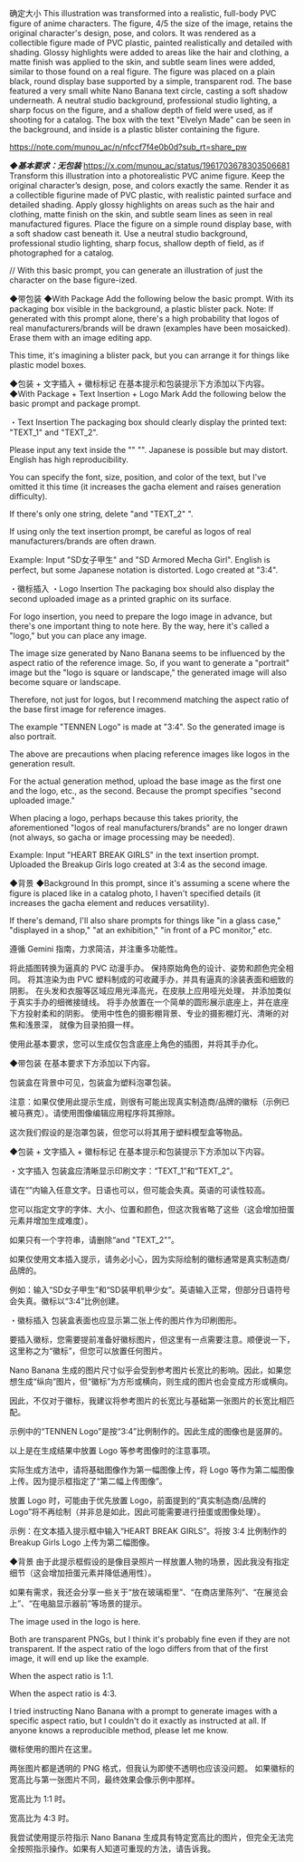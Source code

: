 确定大小
This illustration was transformed into a realistic, full-body PVC figure of anime characters. The figure, 4/5 the size of the image, retains the original character's design, pose, and colors. It was rendered as a collectible figure made of PVC plastic, painted realistically and detailed with shading. Glossy highlights were added to areas like the hair and clothing, a matte finish was applied to the skin, and subtle seam lines were added, similar to those found on a real figure. The figure was placed on a plain black, round display base supported by a simple, transparent rod. The base featured a very small white Nano Banana text circle, casting a soft shadow underneath. A neutral studio background, professional studio lighting, a sharp focus on the figure, and a shallow depth of field were used, as if shooting for a catalog.
The box with the text "Elvelyn Made" can be seen in the background, and inside is a plastic blister containing the figure.

https://note.com/munou_ac/n/nfccf7f4e0b0d?sub_rt=share_pw





***◆基本要求：无包装***  https://x.com/munou_ac/status/1961703678303506681
Transform this illustration into a photorealistic PVC anime figure. 
Keep the original character’s design, pose, and colors exactly the same. 
Render it as a collectible figurine made of PVC plastic, with realistic painted surface and detailed shading. 
Apply glossy highlights on areas such as the hair and clothing, matte finish on the skin, 
and subtle seam lines as seen in real manufactured figures. 
Place the figure on a simple round display base, with a soft shadow cast beneath it. 
Use a neutral studio background, professional studio lighting, sharp focus, shallow depth of field, 
as if photographed for a catalog. 



// With this basic prompt, you can generate an illustration of just the character on the base figure-ized.

◆带包装
◆With Package
Add the following below the basic prompt.
With its packaging box visible in the background, a plastic blister pack.
Note: If generated with this prompt alone, there's a high probability that logos of real manufacturers/brands will be drawn (examples have been mosaicked). Erase them with an image editing app.

This time, it's imagining a blister pack, but you can arrange it for things like plastic model boxes.

◆包装 + 文字插入 + 徽标标记
在基本提示和包装提示下方添加以下内容。
◆With Package + Text Insertion + Logo Mark
Add the following below the basic prompt and package prompt.

・Text Insertion
The packaging box should clearly display the printed text: "TEXT_1" and "TEXT_2". 

Please input any text inside the "" "". Japanese is possible but may distort. English has high reproducibility.

You can specify the font, size, position, and color of the text, but I've omitted it this time (it increases the gacha element and raises generation difficulty).

If there's only one string, delete "and "TEXT_2" ".

If using only the text insertion prompt, be careful as logos of real manufacturers/brands are often drawn.

Example: Input "SD女子甲生" and "SD Armored Mecha Girl". English is perfect, but some Japanese notation is distorted. Logo created at "3:4".

・徽标插入
・Logo Insertion
The packaging box should also display the second uploaded image as a printed graphic on its surface.

For logo insertion, you need to prepare the logo image in advance, but there's one important thing to note here. By the way, here it's called a "logo," but you can place any image.

The image size generated by Nano Banana seems to be influenced by the aspect ratio of the reference image. So, if you want to generate a "portrait" image but the "logo is square or landscape," the generated image will also become square or landscape.

Therefore, not just for logos, but I recommend matching the aspect ratio of the base first image for reference images.

The example "TENNEN Logo" is made at "3:4". So the generated image is also portrait.

The above are precautions when placing reference images like logos in the generation result.

For the actual generation method, upload the base image as the first one and the logo, etc., as the second. Because the prompt specifies "second uploaded image."

When placing a logo, perhaps because this takes priority, the aforementioned "logos of real manufacturers/brands" are no longer drawn (not always, so gacha or image processing may be needed).

Example: Input "HEART BREAK GIRLS" in the text insertion prompt. Uploaded the Breakup Girls logo created at 3:4 as the second image.

◆背景
◆Background
In this prompt, since it's assuming a scene where the figure is placed like in a catalog photo, I haven't specified details (it increases the gacha element and reduces versatility).

If there's demand, I'll also share prompts for things like "in a glass case," "displayed in a shop," "at an exhibition," "in front of a PC monitor," etc.


遵循 Gemini 指南，力求简洁，并注重多功能性。

将此插图转换为逼真的 PVC 动漫手办。
保持原始角色的设计、姿势和颜色完全相同。
将其渲染为由 PVC 塑料制成的可收藏手办，并具有逼真的涂装表面和细致的阴影。
在头发和衣服等区域应用光泽高光，在皮肤上应用哑光处理，
并添加类似于真实手办的细微接缝线。
将手办放置在一个简单的圆形展示底座上，并在底座下方投射柔和的阴影。
使用中性色的摄影棚背景、专业的摄影棚灯光、清晰的对焦和浅景深，
就像为目录拍摄一样。

使用此基本要求，您可以生成仅包含底座上角色的插图，并将其手办化。

◆带包装
在基本要求下方添加以下内容。

包装盒在背景中可见，包装盒为塑料泡罩包装。

注意：如果仅使用此提示生成，则很有可能出现真实制造商/品牌的徽标（示例已被马赛克）。请使用图像编辑应用程序将其擦除。

这次我们假设的是泡罩包装，但您可以将其用于塑料模型盒等物品。

◆包装 + 文字插入 + 徽标标记
在基本提示和包装提示下方添加以下内容。

・文字插入
包装盒应清晰显示印刷文字：“TEXT_1”和“TEXT_2”。

请在“”内输入任意文字。日语也可以，但可能会失真。英语的可读性较高。

您可以指定文字的字体、大小、位置和颜色，但这次我省略了这些（这会增加扭蛋元素并增加生成难度）。

如果只有一个字符串，请删除“and "TEXT_2"”。

如果仅使用文本插入提示，请务必小心，因为实际绘制的徽标通常是真实制造商/品牌的。

例如：输入“SD女子甲生”和“SD装甲机甲少女”。英语输入正常，但部分日语符号会失真。徽标以“3:4”比例创建。

・徽标插入
包装盒表面也应显示第二张上传的图片作为印刷图形。

要插入徽标，您需要提前准备好徽标图片，但这里有一点需要注意。顺便说一下，这里称之为“徽标”，但您可以放置​​任何图片。

Nano Banana 生成的图片尺寸似乎会受到参考图片长宽比的影响。因此，如果您想生成“纵向”图片，但“徽标”为方形或横向，则生成的图片也会变成方形或横向。

因此，不仅对于徽标，我建议将参考图片的长宽比与基础第一张图片的长宽比相匹配。

示例中的“TENNEN Logo”是按“3:4”比例制作的。因此生成的图像也是竖屏的。

以上是在生成结果中放置 Logo 等参考图像时的注意事项。

实际生成方法中，请将基础图像作为第一幅图像上传，将 Logo 等作为第二幅图像上传。因为提示框指定了“第二幅上传图像”。

放置 Logo 时，可能由于优先放置 Logo，前面提到的“真实制造商/品牌的 Logo”将不再绘制（并非总是如此，因此可能需要进行扭蛋或图像处理）。

示例：在文本插入提示框中输入“HEART BREAK GIRLS”。将按 3:4 比例制作的 Breakup Girls Logo 上传为第二幅图像。

◆背景
由于此提示框假设的是像目录照片一样放置人物的场景，因此我没有指定细节（这会增加扭蛋元素并降低通用性）。

如果有需求，我还会分享一些关于“放在玻璃柜里”、“在商店里陈列”、“在展览会上”、“在电脑显示器前”等场景的提示。

The image used in the logo is here.

Both are transparent PNGs, but I think it's probably fine even if they are not transparent.
If the aspect ratio of the logo differs from that of the first image, it will end up like the example.

When the aspect ratio is 1:1.

When the aspect ratio is 4:3.

I tried instructing Nano Banana with a prompt to generate images with a specific aspect ratio, but I couldn't do it exactly as instructed at all. If anyone knows a reproducible method, please let me know.

徽标使用的图片在这里。

两张图片都是透明的 PNG 格式，但我认为即使不透明也应该没问题。
如果徽标的宽高比与第一张图片不同，最终效果会像示例中那样。

宽高比为 1:1 时。

宽高比为 4:3 时。

我尝试使用提示符指示 Nano Banana 生成具有特定宽高比的图片，但完全无法完全按照指示操​​作。如果有人知道可重现的方法，请告诉我。
